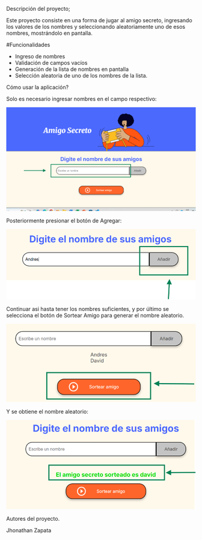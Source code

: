 
Descripción del proyecto;

Este proyecto consiste en una forma de jugar al amigo secreto, ingresando los valores de los nombres y seleccionando aleatoriamente uno de esos nombres, mostrándolo en pantalla.


#Funcionalidades

- Ingreso de nombres
- Validación de campos vacíos
- Generación de la lista de nombres en pantalla
- Selección aleatoria de uno de los nombres de la lista.


Cómo usar la aplicación?

Solo es necesario ingresar nombres en el campo respectivo: 

![alt text](assets/Ingreso_nombre.png)

Posteriormente presionar el botón de Agregar:

![alt text](assets/boton_anadir.png)

Continuar asi hasta tener los nombres suficientes, y por último se selecciona el botón de Sortear Amigo para generar el nombre aleatorio.

![alt text](assets/boton_sortear.png)

Y se obtiene el nombre aleatorio:

![alt text](assets/resultado_nombre.png)


Autores del proyecto.

Jhonathan Zapata
